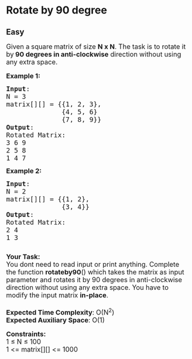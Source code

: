 # Rotate by 90 degree
## Easy
<div class="problem-statement" style="user-select: auto;">
                <p style="user-select: auto;"></p><p style="user-select: auto;"><span style="font-size: 18px; user-select: auto;">Given a<strong style="user-select: auto;"> </strong>square<strong style="user-select: auto;"> </strong>matrix&nbsp;of size <strong style="user-select: auto;">N x N</strong>. The task is to rotate it by<strong style="user-select: auto;"> 90 degrees in anti-clockwise</strong> direction without using any extra space.&nbsp;</span><br style="user-select: auto;">
<br style="user-select: auto;">
<span style="font-size: 18px; user-select: auto;"><strong style="user-select: auto;">Example 1:</strong></span></p>

<pre style="position: relative; user-select: auto;"><span style="font-size: 18px; user-select: auto;"><strong style="user-select: auto;">Input</strong>:
N = 3 
matrix[][] = {{1, 2, 3},
&nbsp;             {4, 5, 6}
&nbsp;             {7, 8, 9}}
<strong style="user-select: auto;">Output</strong>: 
Rotated Matrix:
3 6 9
2 5 8
1 4 7
</span><div class="open_grepper_editor" title="Edit &amp; Save To Grepper" style="user-select: auto;"></div></pre>

<p style="user-select: auto;"><span style="font-size: 18px; user-select: auto;"><strong style="user-select: auto;">Example 2:</strong></span></p>

<pre style="position: relative; user-select: auto;"><span style="font-size: 18px; user-select: auto;"><strong style="user-select: auto;">Input</strong>:
N = 2
matrix[][] = {{1, 2},
&nbsp;             {3, 4}}
<strong style="user-select: auto;">Output</strong>: 
Rotated Matrix:
2 4
1 3</span>
<div class="open_grepper_editor" title="Edit &amp; Save To Grepper" style="user-select: auto;"></div></pre>

<p style="user-select: auto;"><br style="user-select: auto;">
<span style="font-size: 18px; user-select: auto;"><strong style="user-select: auto;">Your Task:</strong><br style="user-select: auto;">
You dont need to read input or print anything. Complete the function <strong style="user-select: auto;">rotateby90</strong>() which takes&nbsp;the matrix as input parameter and rotates it by 90 degrees in anti-clockwise direction without using any extra space. You have to modify the input matrix <strong style="user-select: auto;">in-place</strong>.&nbsp;<br style="user-select: auto;">
<br style="user-select: auto;">
<strong style="user-select: auto;">Expected Time Complexity</strong>: O(N<sup style="user-select: auto;">2</sup>)<br style="user-select: auto;">
<strong style="user-select: auto;">Expected Auxiliary Space</strong>: O(1)</span><br style="user-select: auto;">
<br style="user-select: auto;">
<span style="font-size: 18px; user-select: auto;"><strong style="user-select: auto;">Constraints:</strong><br style="user-select: auto;">
1 ≤ N ≤ 100<br style="user-select: auto;">
1 &lt;= matrix[][] &lt;= 1000</span></p>
 <p style="user-select: auto;"></p>
            </div>